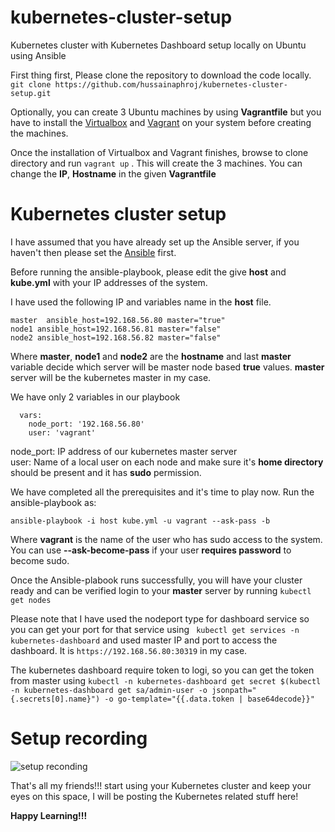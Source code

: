 # kubernetes-cluster-setup
Kubernetes cluster with Kubernetes Dashboard setup locally on Ubuntu using Ansible  

First thing first, Please clone the repository to download the code locally.  
``` git clone https://github.com/hussainaphroj/kubernetes-cluster-setup.git ```  

Optionally, you can create 3 Ubuntu machines by using **Vagrantfile** but you have to install the [Virtualbox](https://www.virtualbox.org/wiki/Downloads) and [Vagrant](https://www.vagrantup.com/docs/installation) on your system before creating the machines. 

Once the installation of Virtualbox and Vagrant finishes, browse to clone directory and run ``` vagrant up ``` . This will create the 3 machines. You can change the **IP**, **Hostname** in the given **Vagrantfile**  

# Kubernetes cluster setup  
 I have assumed that you have already set up the Ansible server, if you haven't then please set the  [Ansible](https://docs.ansible.com/ansible/latest/installation_guide/intro_installation.html) first.  

 Before running the ansible-playbook, please edit the give **host** and **kube.yml** with your IP addresses of the system.  

 I have used the following IP and variables name in the **host** file.  
 ```
 master  ansible_host=192.168.56.80 master="true"  
node1 ansible_host=192.168.56.81 master="false"  
node2 ansible_host=192.168.56.82 master="false"  
```  
Where **master**,  **node1** and **node2** are the **hostname** and last **master** variable decide which server will be master node based **true** values. **master** server will be the kubernetes master in my case.  

We have only 2 variables in our playbook  
```
  vars:
    node_port: '192.168.56.80'
    user: 'vagrant'
````
node_port: IP address of our kubernetes master server  
user: Name of a local user on each node and make sure it's **home directory** should be present and it has **sudo** permission.

We have completed all the prerequisites and it's time to play now. Run the ansible-playbook as:  
```
ansible-playbook -i host kube.yml -u vagrant --ask-pass -b
```
Where **vagrant** is the name of the user who has sudo access to the system. You can use **--ask-become-pass** if your user **requires password** to become sudo.  

Once the Ansible-plabook runs successfully, you will have your cluster ready and can be verified login to your **master** server by running ``` kubectl get nodes ```

Please note that I have used the nodeport type for dashboard service so you can get your port for that service using ``` kubectl get services -n kubernetes-dashboard``` and used master IP and port to access the dashboard. It is ``` https://192.168.56.80:30319 ``` in my case.

The kubernetes dashboard require token to logi, so you can get the token from master using ``` kubectl -n kubernetes-dashboard get secret $(kubectl -n kubernetes-dashboard get sa/admin-user -o jsonpath="{.secrets[0].name}") -o go-template="{{.data.token | base64decode}}" ```

# Setup recording
![setup reconding ](k8_setup.gif)  

That's all my friends!!! start using your Kubernetes cluster and keep your eyes on this space, I will be posting the Kubernetes related stuff here!

**Happy Learning!!!**











